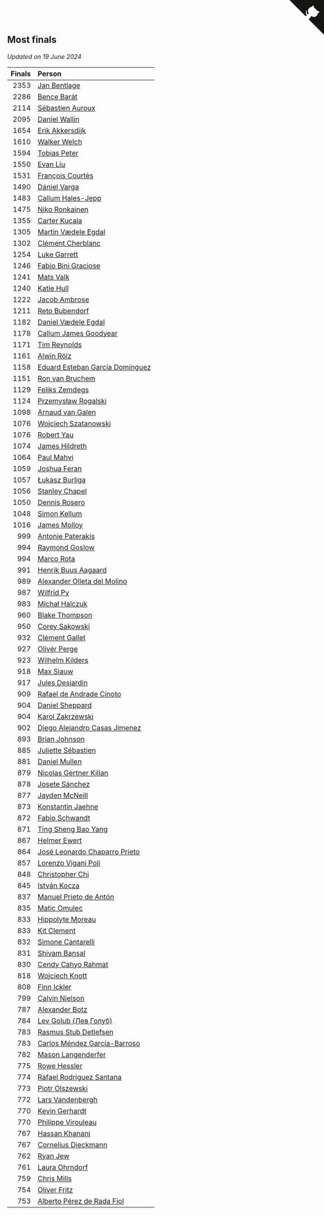 ## Most finals

*Updated on 19 June 2024*

| Finals | Person |
| ---: | :--- |
| 2353 | [Jan Bentlage](https://www.worldcubeassociation.org/persons/2010BENT01) |
| 2286 | [Bence Barát](https://www.worldcubeassociation.org/persons/2008BARA01) |
| 2114 | [Sébastien Auroux](https://www.worldcubeassociation.org/persons/2008AURO01) |
| 2095 | [Daniel Wallin](https://www.worldcubeassociation.org/persons/2013WALL03) |
| 1654 | [Erik Akkersdijk](https://www.worldcubeassociation.org/persons/2005AKKE01) |
| 1610 | [Walker Welch](https://www.worldcubeassociation.org/persons/2011WELC01) |
| 1594 | [Tobias Peter](https://www.worldcubeassociation.org/persons/2014PETE03) |
| 1550 | [Evan Liu](https://www.worldcubeassociation.org/persons/2009LIUE01) |
| 1531 | [François Courtès](https://www.worldcubeassociation.org/persons/2008COUR01) |
| 1490 | [Dániel Varga](https://www.worldcubeassociation.org/persons/2008VARG01) |
| 1483 | [Callum Hales-Jepp](https://www.worldcubeassociation.org/persons/2012HALE01) |
| 1475 | [Niko Ronkainen](https://www.worldcubeassociation.org/persons/2010RONK01) |
| 1355 | [Carter Kucala](https://www.worldcubeassociation.org/persons/2015KUCA01) |
| 1305 | [Martin Vædele Egdal](https://www.worldcubeassociation.org/persons/2013EGDA02) |
| 1302 | [Clément Cherblanc](https://www.worldcubeassociation.org/persons/2014CHER05) |
| 1254 | [Luke Garrett](https://www.worldcubeassociation.org/persons/2017GARR05) |
| 1246 | [Fabio Bini Graciose](https://www.worldcubeassociation.org/persons/2010GRAC02) |
| 1241 | [Mats Valk](https://www.worldcubeassociation.org/persons/2007VALK01) |
| 1240 | [Katie Hull](https://www.worldcubeassociation.org/persons/2010HULL01) |
| 1222 | [Jacob Ambrose](https://www.worldcubeassociation.org/persons/2010AMBR01) |
| 1211 | [Reto Bubendorf](https://www.worldcubeassociation.org/persons/2012BUBE01) |
| 1182 | [Daniel Vædele Egdal](https://www.worldcubeassociation.org/persons/2013EGDA01) |
| 1178 | [Callum James Goodyear](https://www.worldcubeassociation.org/persons/2012GOOD02) |
| 1171 | [Tim Reynolds](https://www.worldcubeassociation.org/persons/2005REYN01) |
| 1161 | [Alwin Rölz](https://www.worldcubeassociation.org/persons/2016ROLZ01) |
| 1158 | [Eduard Esteban García Domínguez](https://www.worldcubeassociation.org/persons/2011EDUA01) |
| 1151 | [Ron van Bruchem](https://www.worldcubeassociation.org/persons/2003BRUC01) |
| 1129 | [Feliks Zemdegs](https://www.worldcubeassociation.org/persons/2009ZEMD01) |
| 1124 | [Przemysław Rogalski](https://www.worldcubeassociation.org/persons/2013ROGA02) |
| 1098 | [Arnaud van Galen](https://www.worldcubeassociation.org/persons/2006GALE01) |
| 1076 | [Wojciech Szatanowski](https://www.worldcubeassociation.org/persons/2011SZAT01) |
| 1076 | [Robert Yau](https://www.worldcubeassociation.org/persons/2009YAUR01) |
| 1074 | [James Hildreth](https://www.worldcubeassociation.org/persons/2009HILD01) |
| 1064 | [Paul Mahvi](https://www.worldcubeassociation.org/persons/2012MAHV01) |
| 1059 | [Joshua Feran](https://www.worldcubeassociation.org/persons/2011FERA01) |
| 1057 | [Łukasz Burliga](https://www.worldcubeassociation.org/persons/2013BURL01) |
| 1056 | [Stanley Chapel](https://www.worldcubeassociation.org/persons/2016CHAP04) |
| 1050 | [Dennis Rosero](https://www.worldcubeassociation.org/persons/2010ROSE03) |
| 1048 | [Simon Kellum](https://www.worldcubeassociation.org/persons/2016KELL12) |
| 1016 | [James Molloy](https://www.worldcubeassociation.org/persons/2011MOLL01) |
| 999 | [Antonie Paterakis](https://www.worldcubeassociation.org/persons/2012PATE01) |
| 994 | [Raymond Goslow](https://www.worldcubeassociation.org/persons/2014GOSL01) |
| 994 | [Marco Rota](https://www.worldcubeassociation.org/persons/2009ROTA01) |
| 991 | [Henrik Buus Aagaard](https://www.worldcubeassociation.org/persons/2006BUUS01) |
| 989 | [Alexander Olleta del Molino](https://www.worldcubeassociation.org/persons/2008OLLE01) |
| 987 | [Wilfrid Py](https://www.worldcubeassociation.org/persons/2016PYWI01) |
| 983 | [Michał Halczuk](https://www.worldcubeassociation.org/persons/2006HALC01) |
| 960 | [Blake Thompson](https://www.worldcubeassociation.org/persons/2010THOM03) |
| 950 | [Corey Sakowski](https://www.worldcubeassociation.org/persons/2011SAKO01) |
| 932 | [Clément Gallet](https://www.worldcubeassociation.org/persons/2004GALL02) |
| 927 | [Olivér Perge](https://www.worldcubeassociation.org/persons/2007PERG01) |
| 923 | [Wilhelm Kilders](https://www.worldcubeassociation.org/persons/2010KILD02) |
| 918 | [Max Siauw](https://www.worldcubeassociation.org/persons/2017SIAU02) |
| 917 | [Jules Desjardin](https://www.worldcubeassociation.org/persons/2010DESJ01) |
| 909 | [Rafael de Andrade Cinoto](https://www.worldcubeassociation.org/persons/2007CINO01) |
| 904 | [Daniel Sheppard](https://www.worldcubeassociation.org/persons/2009SHEP01) |
| 904 | [Karol Zakrzewski](https://www.worldcubeassociation.org/persons/2014ZAKR01) |
| 902 | [Diego Alejandro Casas Jimenez](https://www.worldcubeassociation.org/persons/2014JIME05) |
| 893 | [Brian Johnson](https://www.worldcubeassociation.org/persons/2013JOHN10) |
| 885 | [Juliette Sébastien](https://www.worldcubeassociation.org/persons/2014SEBA01) |
| 881 | [Daniel Mullen](https://www.worldcubeassociation.org/persons/2016MULL04) |
| 879 | [Nicolas Gertner Kilian](https://www.worldcubeassociation.org/persons/2013GERT01) |
| 878 | [Josete Sánchez](https://www.worldcubeassociation.org/persons/2015SANC18) |
| 877 | [Jayden McNeill](https://www.worldcubeassociation.org/persons/2012MCNE01) |
| 873 | [Konstantin Jaehne](https://www.worldcubeassociation.org/persons/2015JAEH01) |
| 872 | [Fabio Schwandt](https://www.worldcubeassociation.org/persons/2014SCHW02) |
| 871 | [Ting Sheng Bao Yang](https://www.worldcubeassociation.org/persons/2008BAOY01) |
| 867 | [Helmer Ewert](https://www.worldcubeassociation.org/persons/2015EWER01) |
| 864 | [José Leonardo Chaparro Prieto](https://www.worldcubeassociation.org/persons/2011CHAP01) |
| 857 | [Lorenzo Vigani Poli](https://www.worldcubeassociation.org/persons/2007POLI01) |
| 848 | [Christopher Chi](https://www.worldcubeassociation.org/persons/2014CHIC01) |
| 845 | [István Kocza](https://www.worldcubeassociation.org/persons/2005KOCZ01) |
| 837 | [Manuel Prieto de Antón](https://www.worldcubeassociation.org/persons/2015ANTO04) |
| 835 | [Matic Omulec](https://www.worldcubeassociation.org/persons/2010OMUL02) |
| 833 | [Hippolyte Moreau](https://www.worldcubeassociation.org/persons/2008MORE02) |
| 833 | [Kit Clement](https://www.worldcubeassociation.org/persons/2008CLEM01) |
| 832 | [Simone Cantarelli](https://www.worldcubeassociation.org/persons/2012CANT02) |
| 831 | [Shivam Bansal](https://www.worldcubeassociation.org/persons/2011BANS02) |
| 830 | [Cendy Cahyo Rahmat](https://www.worldcubeassociation.org/persons/2010RAHM02) |
| 818 | [Wojciech Knott](https://www.worldcubeassociation.org/persons/2011KNOT01) |
| 808 | [Finn Ickler](https://www.worldcubeassociation.org/persons/2012ICKL01) |
| 799 | [Calvin Nielson](https://www.worldcubeassociation.org/persons/2014NIEL03) |
| 787 | [Alexander Botz](https://www.worldcubeassociation.org/persons/2013BOTZ01) |
| 784 | [Lev Golub (Лев Голуб)](https://www.worldcubeassociation.org/persons/2014HOLU01) |
| 783 | [Rasmus Stub Detlefsen](https://www.worldcubeassociation.org/persons/2014DETL01) |
| 783 | [Carlos Méndez García-Barroso](https://www.worldcubeassociation.org/persons/2010GARC02) |
| 782 | [Mason Langenderfer](https://www.worldcubeassociation.org/persons/2013LANG03) |
| 775 | [Rowe Hessler](https://www.worldcubeassociation.org/persons/2007HESS01) |
| 774 | [Rafael Rodriguez Santana](https://www.worldcubeassociation.org/persons/2012SANT12) |
| 773 | [Piotr Olszewski](https://www.worldcubeassociation.org/persons/2013OLSZ02) |
| 772 | [Lars Vandenbergh](https://www.worldcubeassociation.org/persons/2003VAND01) |
| 770 | [Kevin Gerhardt](https://www.worldcubeassociation.org/persons/2013GERH01) |
| 770 | [Philippe Virouleau](https://www.worldcubeassociation.org/persons/2008VIRO01) |
| 767 | [Hassan Khanani](https://www.worldcubeassociation.org/persons/2018KHAN26) |
| 767 | [Cornelius Dieckmann](https://www.worldcubeassociation.org/persons/2009DIEC01) |
| 762 | [Ryan Jew](https://www.worldcubeassociation.org/persons/2008JEWR01) |
| 761 | [Laura Ohrndorf](https://www.worldcubeassociation.org/persons/2009OHRN01) |
| 759 | [Chris Mills](https://www.worldcubeassociation.org/persons/2014MILL04) |
| 754 | [Oliver Fritz](https://www.worldcubeassociation.org/persons/2014FRIT02) |
| 753 | [Alberto Pérez de Rada Fiol](https://www.worldcubeassociation.org/persons/2011FIOL01) |


<a href="https://github.com/jonatanklosko/wca_statistics" class="github-corner" aria-label="View source on Github"><svg width="80" height="80" viewBox="0 0 250 250" style="fill:#151513; color:#fff; position: absolute; top: 0; border: 0; right: 0;" aria-hidden="true"><path d="M0,0 L115,115 L130,115 L142,142 L250,250 L250,0 Z"></path><path d="M128.3,109.0 C113.8,99.7 119.0,89.6 119.0,89.6 C122.0,82.7 120.5,78.6 120.5,78.6 C119.2,72.0 123.4,76.3 123.4,76.3 C127.3,80.9 125.5,87.3 125.5,87.3 C122.9,97.6 130.6,101.9 134.4,103.2" fill="currentColor" style="transform-origin: 130px 106px;" class="octo-arm"></path><path d="M115.0,115.0 C114.9,115.1 118.7,116.5 119.8,115.4 L133.7,101.6 C136.9,99.2 139.9,98.4 142.2,98.6 C133.8,88.0 127.5,74.4 143.8,58.0 C148.5,53.4 154.0,51.2 159.7,51.0 C160.3,49.4 163.2,43.6 171.4,40.1 C171.4,40.1 176.1,42.5 178.8,56.2 C183.1,58.6 187.2,61.8 190.9,65.4 C194.5,69.0 197.7,73.2 200.1,77.6 C213.8,80.2 216.3,84.9 216.3,84.9 C212.7,93.1 206.9,96.0 205.4,96.6 C205.1,102.4 203.0,107.8 198.3,112.5 C181.9,128.9 168.3,122.5 157.7,114.1 C157.9,116.9 156.7,120.9 152.7,124.9 L141.0,136.5 C139.8,137.7 141.6,141.9 141.8,141.8 Z" fill="currentColor" class="octo-body"></path></svg></a><style>.github-corner:hover .octo-arm{animation:octocat-wave 560ms ease-in-out}@keyframes octocat-wave{0%,100%{transform:rotate(0)}20%,60%{transform:rotate(-25deg)}40%,80%{transform:rotate(10deg)}}@media (max-width:500px){.github-corner:hover .octo-arm{animation:none}.github-corner .octo-arm{animation:octocat-wave 560ms ease-in-out}}</style>
